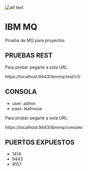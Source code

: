![alt text](https://developer.ibm.com/messaging/wp-content/uploads/sites/18/2017/09/IBM-MQ-Sticker.png)

# IBM MQ

Prueba de MQ para proyectos


## PRUEBAS REST

Para probar pegarle a esta URL:

https://localhost:9443/ibmmq/rest/v1/


## CONSOLA

- user: admin
- pass: leafnoise

Para probar pegarle a esta URL:

https://localhost:9443/ibmmq/console/


## PUERTOS EXPUESTOS

- 1414
- 9443
- 9157